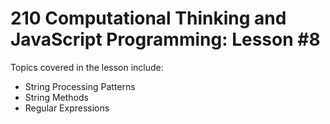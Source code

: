 # 210 Computational Thinking and JavaScript Programming: Lesson #8

Topics covered in the lesson include:
* String Processing Patterns
* String Methods
* Regular Expressions
